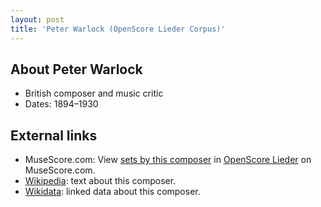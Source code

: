 ```yaml
---
layout: post
title: 'Peter Warlock (OpenScore Lieder Corpus)'
---
```


## About Peter Warlock

- British composer and music critic
- Dates: 1894–1930

## External links

- MuseScore.com: View [sets by this composer] in [OpenScore Lieder] on MuseScore.com.
- [Wikipedia]: text about this composer.
- [Wikidata]: linked data about this composer.

[Wikipedia]: https://en.wikipedia.org/wiki/Peter_Warlock
[Wikidata]: https://www.wikidata.org/wiki/Q934413
[sets by this composer]: https://musescore.com/openscore-lieder-corpus/sets?order=title&text=Warlock,+Peter
[OpenScore Lieder]: https://musescore.com/openscore-lieder-corpus

